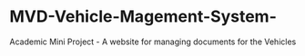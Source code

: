 # MVD-Vehicle-Magement-System-
Academic Mini Project - A website for managing documents for the Vehicles 
